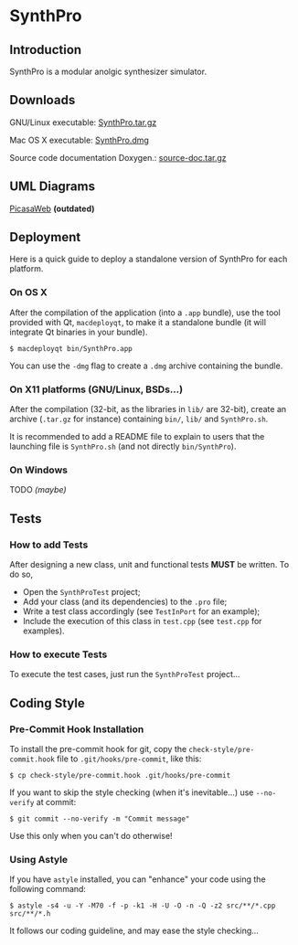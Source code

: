 # SynthPro

## Introduction

SynthPro is a modular anolgic synthesizer simulator.

## Downloads

GNU/Linux executable: [SynthPro.tar.gz](https://github.com/downloads/iMax-pp/SynthPro/SynthPro.tar.gz)

Mac OS X executable: [SynthPro.dmg](https://github.com/downloads/iMax-pp/SynthPro/SynthPro.dmg)

Source code documentation Doxygen.: [source-doc.tar.gz](https://github.com/downloads/iMax-pp/SynthPro/source-doc.tar.gz)

## UML Diagrams

[PicasaWeb](http://picasaweb.google.com/simon.maxime/SynthPro?authkey=Gv1sRgCND6ouPy7s6rvAE) **(outdated)**

## Deployment

Here is a quick guide to deploy a standalone version of SynthPro for each platform.

### On OS X

After the compilation of the application (into a `.app` bundle), use the tool provided with Qt, `macdeployqt`, to make it a standalone bundle (it will integrate Qt binaries in your bundle).

    $ macdeployqt bin/SynthPro.app

You can use the `-dmg` flag to create a `.dmg` archive containing the bundle.

### On X11 platforms (GNU/Linux, BSDs…)

After the compilation (32-bit, as the libraries in `lib/` are 32-bit), create an archive (`.tar.gz` for instance) containing `bin/`, `lib/` and `SynthPro.sh`.

It is recommended to add a README file to explain to users that the launching file is `SynthPro.sh` (and not directly `bin/SynthPro`).

### On Windows

TODO *(maybe)*

## Tests

### How to add Tests

After designing a new class, unit and functional tests **MUST** be written. To do so,

- Open the `SynthProTest` project;
- Add your class (and its dependencies) to the `.pro` file;
- Write a test class accordingly (see `TestInPort` for an example);
- Include the execution of this class in `test.cpp` (see `test.cpp` for examples).

### How to execute Tests

To execute the test cases, just run the `SynthProTest` project…


## Coding Style

### Pre-Commit Hook Installation

To install the pre-commit hook for git, copy the `check-style/pre-commit.hook` file to `.git/hooks/pre-commit`, like this:

    $ cp check-style/pre-commit.hook .git/hooks/pre-commit

If you want to skip the style checking (when it's inevitable…) use `--no-verify` at commit:

    $ git commit --no-verify -m "Commit message"

Use this only when you can't do otherwise!

### Using Astyle

If you have `astyle` installed, you can "enhance" your code using the following command:

    $ astyle -s4 -u -Y -M70 -f -p -k1 -H -U -O -n -Q -z2 src/**/*.cpp src/**/*.h

It follows our coding guideline, and may ease the style checking…
